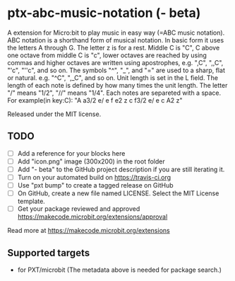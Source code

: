 # ptx-abc-music-notation (- beta)

A extension for Micro:bit to play music in easy way (=ABC music notation).
ABC notation is a shorthand form of musical notation. In basic form it uses the letters A through G. The letter z is for a rest. Middle C is "C", C above one octave from middle C is "c", lower octaves are reached by using commas and higher octaves are written using apostrophes, e.g. ",C",  ",,C", "'c", "''c", and so on. The symbols "^", "_", and "=" are used to a sharp, flat or natural. e.g. "^C", ",_C", and so on. Unit length is set in the L field. The length of each note is defined by how many times the unit length. The letter "/" means "1/2", "//" means "1/4". Each notes are separeted with a space. 
For example(in key:C):
"A a3/2 e/ e f e2 z c f3/2 e/ e c A2 z"


Released under the MIT license.


## TODO

- [ ] Add a reference for your blocks here
- [ ] Add "icon.png" image (300x200) in the root folder
- [ ] Add "- beta" to the GitHub project description if you are still iterating it.
- [ ] Turn on your automated build on https://travis-ci.org
- [ ] Use "pxt bump" to create a tagged release on GitHub
- [ ] On GitHub, create a new file named LICENSE. Select the MIT License template.
- [ ] Get your package reviewed and approved https://makecode.microbit.org/extensions/approval

Read more at https://makecode.microbit.org/extensions

## Supported targets

* for PXT/microbit
(The metadata above is needed for package search.)
